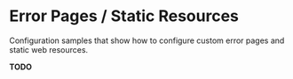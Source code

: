 # Error Pages / Static Resources

Configuration samples that show how to configure custom error pages and static web resources.

**TODO**



